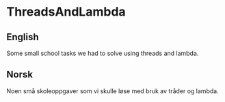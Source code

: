 # ThreadsAndLambda

## English
Some small school tasks we had to solve using threads and lambda.


## Norsk
Noen små skoleoppgaver som vi skulle løse med bruk av tråder og lambda.
